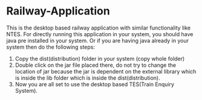 # Railway-Application
This is the desktop based railway application with similar functionality like NTES.
For directly running this application in your system, you should have java pre installed in your system.
Or if you are having java already in your system then do the following steps:

1. Copy the dist(distribution) folder in your system (copy whole folder)
2. Double click on the jar file placed there, do not try to change the location of jar because the jar is dependent on the external library which is inside the lib folder which is inside the dist(distribution).
3. Now you are all set to use the desktop based TES(Train Enquiry System).
